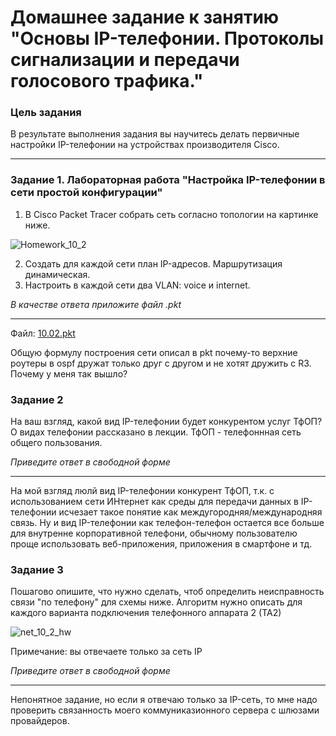 # Домашнее задание к занятию "Основы IP-телефонии. Протоколы сигнализации и передачи голосового трафика."

### Цель задания

В результате выполнения задания вы научитесь делать первичные настройки IP-телефонии на устройствах производителя Cisco.

------

 
### Задание 1. Лабораторная работа "Настройка IP-телефонии в сети простой конфигурации"

1. В Cisco Packet Tracer собрать сеть согласно топологии на картинке ниже.

![Homework_10_2](https://user-images.githubusercontent.com/40097402/188500984-eab85046-91e9-4300-9e42-1d9ef1197f54.jpg)

2. Создать для каждой сети план IP-адресов. Маршрутизация динамическая.
3. Настроить в каждой сети два VLAN: voice и internet.

*В качестве ответа приложите файл .pkt*

------

Файл: [10.02.pkt](./files/10.02.pkt)

Общую формулу построения сети описал в pkt
почему-то верхние роутеры в ospf дружат только друг с другом и не хотят дружить с R3. Почему у меня так вышло?

### Задание 2

На ваш взгляд, какой вид IP-телефонии будет конкурентом услуг ТфОП?
О видах телефонии рассказано в лекции.
ТфОП - телефоннная сеть общего пользования.

*Приведите ответ в свободной форме*

------

На мой взгляд люлй вид IP-телефонии конкурент ТфОП, т.к. с использованием сети ИНтернет как среды для передачи данных в IP-телефонии исчезает такое понятие как междугородняя/международняя связь. Ну и вид IP-телефонии как телефон-телефон остается все больше для внутренне корпоративной телефони, обычному пользователю проще использовать веб-приложения, приложения в смартфоне и тд.

### Задание 3

Пошагово опишите, что нужно сделать, чтоб определить неисправность связи "по телефону" для схемы ниже. 
Алгоритм нужно описать для каждого варианта подключения телефонного аппарата 2 (ТА2)

![net_10_2_hw](https://user-images.githubusercontent.com/40097402/190403569-47e44065-f8cf-43a5-88a4-08d0cbd3a0e1.jpg)


Примечание: вы отвечаете только за сеть IP

*Приведите ответ в свободной форме*

------

Непонятное задание, но если я отвечаю только за IP-сеть, то мне надо проверить связанность моего коммуниказионного сервера с шлюзами провайдеров.
